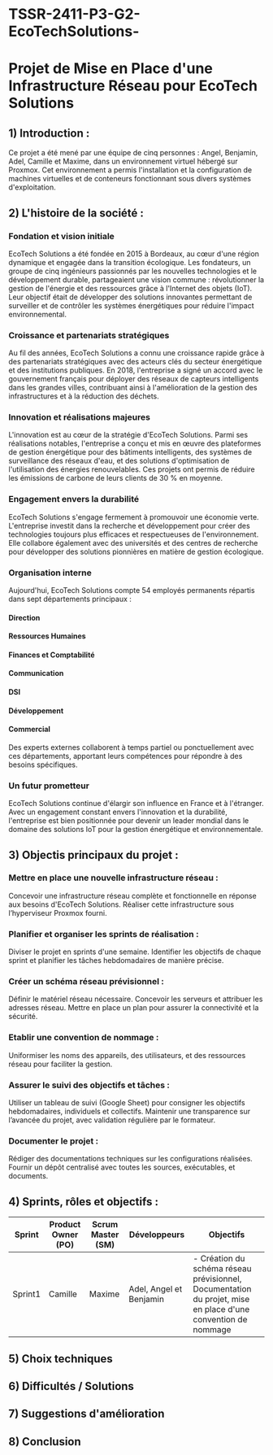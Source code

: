 # TSSR-2411-P3-G2-EcoTechSolutions-
# Projet de Mise en Place d'une Infrastructure Réseau pour EcoTech Solutions

## 1) Introduction :
Ce projet a été mené par une équipe de cinq personnes : Angel, Benjamin, Adel, Camille et Maxime, dans un environnement virtuel hébergé sur Proxmox. Cet environnement a permis l'installation et la configuration de machines virtuelles et de conteneurs fonctionnant sous divers systèmes d'exploitation.

## 2) L'histoire de la société : 
### Fondation et vision initiale
EcoTech Solutions a été fondée en 2015 à Bordeaux, au cœur d'une région dynamique et engagée dans la transition écologique. Les fondateurs, un groupe de cinq ingénieurs passionnés par les nouvelles technologies et le développement durable, partageaient une vision commune : révolutionner la gestion de l'énergie et des ressources grâce à l'Internet des objets (IoT). Leur objectif était de développer des solutions innovantes permettant de surveiller et de contrôler les systèmes énergétiques pour réduire l'impact environnemental.

### Croissance et partenariats stratégiques
Au fil des années, EcoTech Solutions a connu une croissance rapide grâce à des partenariats stratégiques avec des acteurs clés du secteur énergétique et des institutions publiques. En 2018, l'entreprise a signé un accord avec le gouvernement français pour déployer des réseaux de capteurs intelligents dans les grandes villes, contribuant ainsi à l'amélioration de la gestion des infrastructures et à la réduction des déchets.

### Innovation et réalisations majeures
L'innovation est au cœur de la stratégie d'EcoTech Solutions. Parmi ses réalisations notables, l'entreprise a conçu et mis en œuvre des plateformes de gestion énergétique pour des bâtiments intelligents, des systèmes de surveillance des réseaux d'eau, et des solutions d'optimisation de l'utilisation des énergies renouvelables. Ces projets ont permis de réduire les émissions de carbone de leurs clients de 30 % en moyenne.

### Engagement envers la durabilité
EcoTech Solutions s'engage fermement à promouvoir une économie verte. L'entreprise investit dans la recherche et développement pour créer des technologies toujours plus efficaces et respectueuses de l'environnement. Elle collabore également avec des universités et des centres de recherche pour développer des solutions pionnières en matière de gestion écologique.

### Organisation interne
Aujourd'hui, EcoTech Solutions compte 54 employés permanents répartis dans sept départements principaux :

#### Direction

#### Ressources Humaines

#### Finances et Comptabilité

#### Communication

#### DSI

#### Développement

#### Commercial


Des experts externes collaborent à temps partiel ou ponctuellement avec ces départements, apportant leurs compétences pour répondre à des besoins spécifiques.

### Un futur prometteur
EcoTech Solutions continue d'élargir son influence en France et à l'étranger. Avec un engagement constant envers l'innovation et la durabilité, l'entreprise est bien positionnée pour devenir un leader mondial dans le domaine des solutions IoT pour la gestion énergétique et environnementale.

## 3) Objectis principaux du projet :
### Mettre en place une nouvelle infrastructure réseau :

Concevoir une infrastructure réseau complète et fonctionnelle en réponse aux besoins d'EcoTech Solutions.
Réaliser cette infrastructure sous l’hyperviseur Proxmox fourni.
### Planifier et organiser les sprints de réalisation :

Diviser le projet en sprints d'une semaine.
Identifier les objectifs de chaque sprint et planifier les tâches hebdomadaires de manière précise.
### Créer un schéma réseau prévisionnel :

Définir le matériel réseau nécessaire.
Concevoir les serveurs et attribuer les adresses réseau.
Mettre en place un plan pour assurer la connectivité et la sécurité.
### Etablir une convention de nommage :

Uniformiser les noms des appareils, des utilisateurs, et des ressources réseau pour faciliter la gestion.
### Assurer le suivi des objectifs et tâches :

Utiliser un tableau de suivi (Google Sheet) pour consigner les objectifs hebdomadaires, individuels et collectifs.
Maintenir une transparence sur l’avancée du projet, avec validation régulière par le formateur.
### Documenter le projet :

Rédiger des documentations techniques sur les configurations réalisées.
Fournir un dépôt centralisé avec toutes les sources, exécutables, et documents.

## 4) Sprints, rôles et objectifs :

| Sprint                               | Product Owner (PO) | Scrum Master (SM) | Développeurs               | Objectifs                                                                                                                                     |
|--------------------------------------|--------------------|-------------------|---------------------------|-----------------------------------------------------------------------------------------------------------------------------------------------|
| Sprint1  | Camille              | Maxime           | Adel, Angel et Benjamin    | - Création du schéma réseau prévisionnel, Documentation du projet, mise en place d'une convention de nommage||-----------------------------------------------------------------------------------------------------------------------------------------------|


## 5) Choix techniques
## 6) Difficultés / Solutions
## 7) Suggestions d'amélioration
## 8) Conclusion
